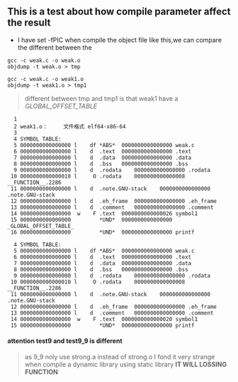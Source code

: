 ## This is a test about how compile parameter affect the result
- I have set -fPIC when compile the object file like this,we can compare the different between the 
```
gcc -c weak.c -o weak.o
objdump -t weak.o > tmp

gcc -c weak.c -o weak1.o
objdump -t weak1.o > tmp1
```
> different between tmp and tmp1 is that weak1 have a _GLOBAL_OFFSET_TABLE_

```
  1                                                       
  2 weak1.o：     文件格式 elf64-x86-64                   
  3                                                       
  4 SYMBOL TABLE:                                         
  5 0000000000000000 l    df *ABS*  0000000000000000 weak.c
  6 0000000000000000 l    d  .text  0000000000000000 .text                                                                                                           
  7 0000000000000000 l    d  .data  0000000000000000 .data
  8 0000000000000000 l    d  .bss   0000000000000000 .bss                 
  9 0000000000000000 l    d  .rodata    0000000000000000 .rodata                  
 10 0000000000000010 l     O .rodata    0000000000000008 __FUNCTION__.2286
 11 0000000000000000 l    d  .note.GNU-stack    0000000000000000 .note.GNU-stack  
 12 0000000000000000 l    d  .eh_frame  0000000000000000 .eh_frame
 13 0000000000000000 l    d  .comment   0000000000000000 .comment         
 14 0000000000000000  w    F .text  0000000000000026 symbol1
 15 0000000000000000         *UND*  0000000000000000 _GLOBAL_OFFSET_TABLE_
 16 0000000000000000         *UND*  0000000000000000 printf
```

```
  4 SYMBOL TABLE:
  5 0000000000000000 l    df *ABS*  0000000000000000 weak.c                                                                                                          
  6 0000000000000000 l    d  .text  0000000000000000 .text
  7 0000000000000000 l    d  .data  0000000000000000 .data
  8 0000000000000000 l    d  .bss   0000000000000000 .bss
  9 0000000000000000 l    d  .rodata    0000000000000000 .rodata
 10 0000000000000010 l     O .rodata    0000000000000008 __FUNCTION__.2286
 11 0000000000000000 l    d  .note.GNU-stack    0000000000000000 .note.GNU-stack
 12 0000000000000000 l    d  .eh_frame  0000000000000000 .eh_frame
 13 0000000000000000 l    d  .comment   0000000000000000 .comment
 14 0000000000000000  w    F .text  0000000000000020 symbol1
 15 0000000000000000         *UND*  0000000000000000 printf
```


#### attention test9 and test9_9 is different
> as 9_9 noly use strong.a instead of strong.o 
I fond it very strange when compile a dynamic library using static library **IT WILL LOSSING FUNCTION**
